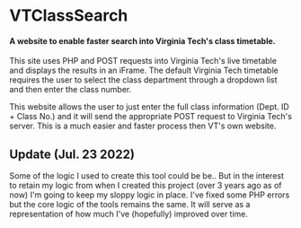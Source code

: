 # VTClassSearch
#### A website to enable faster search into Virginia Tech's class timetable.

This site uses PHP and POST requests into Virginia Tech's live timetable and displays the results in an iFrame. The default Virginia Tech timetable requires the user to select the class department through a dropdown list and then enter the class number.

This website allows the user to just enter the full class information (Dept. ID + Class No.) and it will send the appropriate POST request to Virginia Tech's server. This is a much easier and faster process then VT's own website.

## Update (Jul. 23 2022)

Some of the logic I used to create this tool could be be.. But in the interest to retain my logic from when I created this project (over 3 years ago as of now) I'm going to keep my sloppy logic in place. I've fixed some PHP errors but the core logic of the tools remains the same. It will serve as a representation of how much I've (hopefully) improved over time.